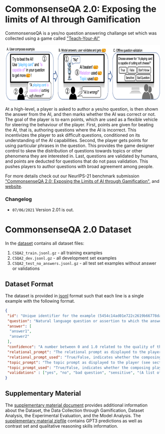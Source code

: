 # CommonsenseQA 2.0: Exposing the limits of AI through Gamification

CommonsenseQA is a yes/no question answering challange set which was collected using a game called ["Teach-Your-AI"](https://teach-your-ai.apps.allenai.org/)

<center>
    <a href="https://allenai.github.io/csqa2/figures/intro.png"> 
        <img src="figures/intro.png" height="182">
      </a>
</center>

At a high-level, a player is asked to author a yes/no question, is then shown the answer from the AI, and then marks whether the AI was correct or not. The goal of the player is to earn points, which are used as a flexible vehicle for steering the behaviour of the player. First, points are given for beating the AI, that is, authoring questions where the AI is incorrect. This incentivizes the player to ask difficult questions, conditioned on its understanding of the AI capabilities. Second, the player gets points for using particular phrases in the question. This provides the game designer control to skew the distribution of questions towards topics or other phenomena they are interested in. Last, questions are validated by humans, and points are deducted for questions that do not pass validation. This pushes players to author questions with broad agreement among people. 

For more details check out our NeurIPS-21 benchmark submission
 ["CommonsenseQA 2.0: Exposing the Limits of AI through Gamification"](https://openreview.net/forum?id=qF7FlUT5dxa&referrer=%5BAuthor%20Console%5D(%2Fgroup%3Fid%3DNeurIPS.cc%2F2021%2FTrack%2FDatasets_and_Benchmarks%2FRound1%2FAuthors%23your-submissions)),
and [website](https://allenai.github.io/csqa2/).

### Changelog

- `07/06/2021` Version 2.01 is out.

# CommonsenseQA 2.0 Dataset

In the [dataset](https://github.com/allenai/csqa2/tree/master/dataset) contains all dataset files:

1) `CSQA2_train.jsonl.gz` - all training examples
2) `CSQA2_dev.jsonl.gz` - all development set examples
3) `CSQA2_test_no_answers.jsonl.gz` - all test set examples without answer or validations

## Dataset Format

The dataset is provided in [jsonl](https://jsonlines.org/) format such that each line is a single example with the following format.

```json
{
 "id": "Unique identifier for the example (5454c14ad01e722c2619b66778daa98b)",
 "question": "Natural language question or assertion to which the answer is yes or no (for assertions: yes is considered true, and no is considered false)",
 "answer": [
  "answer1",
  "answer2"
 ],
 "confidence": "A number between 0 and 1.0 related to the quality of the question as produced by the Automatic question verification model (see section 2.2 in the main paper)",
 "relational_prompt": "The relational prompt as displayed to the player (see section 2.1 in the main paper for details)",
 "relational_prompt_used": "True/False, indicates whether the composing player has chosen to use the relational prompt",
 "topic_prompt": "The topic prompt as displayed to the player (see section 2.1 in the main paper for details)",
 "topic_prompt_used": "True/False, indicates whether the composing player has chosen to use the topic prompt",
 "validations" : ["yes", "no", "bad question", "sensitive", "(A list of player validations for the question that can take the values)"] 
}
```

## Supplementary Material

The [supplementary material document](https://github.com/allenai/csqa2/tree/master/supplementary_material/CSQA2_SupplementaryMaterial.pdf) provides additional information about the Dataset, the Data Collection through Gamification, Dataset Analysis, the Experimental Evaluation, and the Model Analysis. The [supplementary material zipfile](https://github.com/allenai/csqa2/tree/master/supplementary_material/CSQA2_SupplementaryMaterial.zip) contains GPT3 predictions as well as contrast set and qualitative reasoning skills information. 
